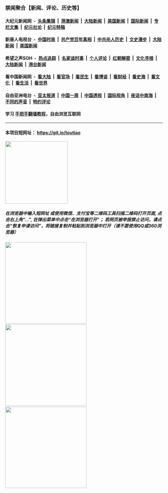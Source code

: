 ### 禁闻聚合【新闻、评论、历史等】

#### 大纪元新闻网 &nbsp;-&nbsp; [头条集锦](indexes/E头条集锦.md?t=02060833) &nbsp;|&nbsp; [港澳新闻](indexes/E港澳新闻.md?t=02060833)  &nbsp;|&nbsp; [大陆新闻](indexes/E大陆新闻.md?t=02060833) &nbsp;|&nbsp; [美国新闻](indexes/E美国新闻.md?t=02060833) &nbsp;|&nbsp; [国际新闻](indexes/E国际新闻.md?t=02060833) &nbsp;|&nbsp; [专栏文集](indexes/E专栏文集.md?t=02060833) &nbsp;|&nbsp; [纪元社论](indexes/E纪元社论.md?t=02060833) &nbsp;|&nbsp; [纪元特稿](indexes/E纪元特稿.md?t=02060833) 

#### 新唐人电视台 &nbsp;-&nbsp; [中国时局](indexes/N中国时局.md?t=02060833) &nbsp;|&nbsp; [共产党百年真相](indexes/N共产党百年真相.md?t=02060833) &nbsp;|&nbsp; [中共杀人历史](indexes/N中共杀人历史.md?t=02060833) &nbsp;|&nbsp; [文史漫步](indexes/N文史漫步.md?t=02060833) &nbsp;|&nbsp; [大陆新闻](indexes/N大陆新闻.md?t=02060833) &nbsp;|&nbsp; [美国新闻](indexes/N美国新闻.md?t=02060833)

#### 希望之声SOH &nbsp;-&nbsp; [热点追踪](indexes/H热点追踪.md?t=02060833) &nbsp;|&nbsp; [名家谈时事](indexes/H名家谈时事.md?t=02060833) &nbsp;|&nbsp; [个人评论](indexes/H个人评论.md?t=02060833)  &nbsp;|&nbsp; [红朝解密](indexes/H红朝解密.md?t=02060833) &nbsp;|&nbsp; [文化寻根](indexes/H文化寻根.md?t=02060833) &nbsp;|&nbsp; [大陆新闻](indexes/H大陆新闻.md?t=02060833) &nbsp;|&nbsp; [港台新闻](indexes/H港台新闻.md?t=02060833)

#### 看中国新闻网 &nbsp;-&nbsp; [看大陆](indexes/S看大陆.md?t=02060833) &nbsp;|&nbsp; [看官场](indexes/S看官场.md?t=02060833) &nbsp;|&nbsp; [看民生](indexes/S看民生.md?t=02060833)  &nbsp;|&nbsp; [看博谈](indexes/S看博谈.md?t=02060833) &nbsp;|&nbsp; [看财经](indexes/S看财经.md?t=02060833) &nbsp;|&nbsp; [看史海](indexes/S看史海.md?t=02060833) &nbsp;|&nbsp; [看文化](indexes/S看文化.md?t=02060833) &nbsp;|&nbsp; [看生活](indexes/S看生活.md?t=02060833) &nbsp;|&nbsp; [看世界](indexes/S看世界.md?t=02060833)

#### 自由亚洲电台 &nbsp;-&nbsp; [亚太报道](indexes/R亚太报道.md?t=02060833) &nbsp;|&nbsp; [中国一周](indexes/R中国一周.md?t=02060833) &nbsp;|&nbsp; [中国透视](indexes/R中国透视.md?t=02060833)  &nbsp;|&nbsp; [国际视角](indexes/R国际视角.md?t=02060833) &nbsp;|&nbsp; [夜话中南海](indexes/R夜话中南海.md?t=02060833) &nbsp;|&nbsp; [不同的声音](indexes/R不同的声音.md?t=02060833) &nbsp;|&nbsp; [特约评论](indexes/R特约评论.md?t=02060833)

#### 学习 [手把手翻墙教程](https://github.com/gfw-breaker/guides/wiki)，自由浏览互联网

----

#### 本项目短网址： https://git.io/toutiao
<img src="https://raw.githubusercontent.com/gfw-breaker/banned-news/master/scripts/img/qr.png" width="200px"/>  

##### 在浏览器中输入短网址 或使用微信、支付宝等二维码工具扫描二维码打开页面, 点击右上角"...", 在弹出菜单中点击“在浏览器打开”； 若网页被举报禁止访问，请点击“恢复申请访问”，将链接复制并粘贴到浏览器中打开（请不要使用QQ或360浏览器）

<img src="https://raw.githubusercontent.com/gfw-breaker/banned-news/master/scripts/img/1.png" width="260px"/> &nbsp; <img src="https://raw.githubusercontent.com/gfw-breaker/banned-news/master/scripts/img/2.png" width="260px"/> &nbsp; <img src="https://raw.githubusercontent.com/gfw-breaker/banned-news/master/scripts/img/3.png" width="260px"/>
